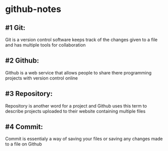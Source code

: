 # github-notes
<h2> #1 Git: </h2>
<p>Git is a version control software keeps track of the changes given to a file and has multiple tools for collaboration</p>
<h2> #2 Github: </h2>
<p>Github is a web service that allows people to share there programming projects with version control online</p>
<h2> #3 Repository: </h2>
<p>Repository is another word for a project and Github uses this term to describe projects uploaded to their website containing multiple files</p>
<h2> #4 Commit: </h2>
<p>Commit is essentialy a way of saving your files or saving any changes made to a file on Github</p>
